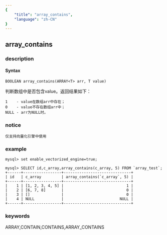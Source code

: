 ```yaml
---
{
    "title": "array_contains",
    "language": "zh-CN"
}
---
```


<!-- 
Licensed to the Apache Software Foundation (ASF) under one
or more contributor license agreements.  See the NOTICE file
distributed with this work for additional information
regarding copyright ownership.  The ASF licenses this file
to you under the Apache License, Version 2.0 (the
"License"); you may not use this file except in compliance
with the License.  You may obtain a copy of the License at

  http://www.apache.org/licenses/LICENSE-2.0

Unless required by applicable law or agreed to in writing,
software distributed under the License is distributed on an
"AS IS" BASIS, WITHOUT WARRANTIES OR CONDITIONS OF ANY
KIND, either express or implied.  See the License for the
specific language governing permissions and limitations
under the License.
-->

## array_contains

### description

#### Syntax

`BOOLEAN array_contains(ARRAY<T> arr, T value)`

判断数组中是否包含value。返回结果如下：

```
1    - value在数组arr中存在；
0    - value不存在数组arr中；
NULL - arr为NULL时。
```

### notice

`仅支持向量化引擎中使用`

### example

```
mysql> set enable_vectorized_engine=true;

mysql> SELECT id,c_array,array_contains(c_array, 5) FROM `array_test`;
+------+-----------------+------------------------------+
| id   | c_array         | array_contains(`c_array`, 5) |
+------+-----------------+------------------------------+
|    1 | [1, 2, 3, 4, 5] |                            1 |
|    2 | [6, 7, 8]       |                            0 |
|    3 | []              |                            0 |
|    4 | NULL            |                         NULL |
+------+-----------------+------------------------------+
```

### keywords

ARRAY,CONTAIN,CONTAINS,ARRAY_CONTAINS
